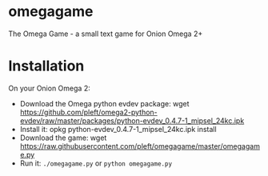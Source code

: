 # omegagame
The Omega Game - a small text game for Onion Omega 2+

# Installation

On your Onion Omega 2:
- Download the Omega python evdev package: wget https://github.com/pleft/omega2-python-evdev/raw/master/packages/python-evdev_0.4.7-1_mipsel_24kc.ipk
- Install it: opkg python-evdev_0.4.7-1_mipsel_24kc.ipk install
- Download the game: wget https://raw.githubusercontent.com/pleft/omegagame/master/omegagame.py
- Run it: `./omegagame.py` or `python omegagame.py`
